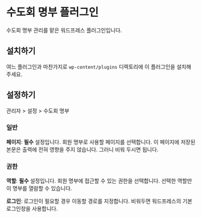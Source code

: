 # 수도회 명부 플러그인

수도회 명부 관리를 맡은 워드프레스 플러그인입니다.

## 설치하기

여느 플러그인과 마찬가지로 `wp-content/plugins` 디렉토리에 이 플러그인을 설치해 주세요.

## 설정하기

관리자 > 설정 > 수도회 명부

### 일반

**페이지**: **필수** 설정입니다. 회원 명부로 사용할 페이지를 선택합니다. 이 페이지에 저장된 본문은 출력에 전혀 영향을 주지 않습니다.
그러니 비워 두시면 됩니다.

### 권한

**역할**: **필수** 설정입니다. 회원 명부에 접근할 수 있는 권한을 선택합니다. 선택한 역할만이 명부를 열람할 수 있습니다.

**로그인**: 로그인이 필요할 경우 이동할 경로를 지정합니다. 비워두면 워드프레스의 기본 로그인창을 사용합니다.
